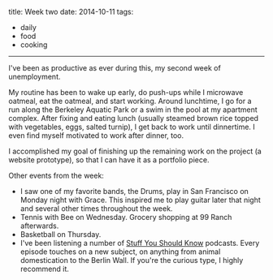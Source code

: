 title: Week two
date: 2014-10-11
tags:
- daily
- food
- cooking
---

I've been as productive as ever during this, my second week of unemployment.

My routine has been to wake up early, do push-ups while I microwave oatmeal, eat the oatmeal, and start working. Around lunchtime, I go for a run along the Berkeley Aquatic Park or a swim in the pool at my apartment complex. After fixing and eating lunch (usually steamed brown rice topped with vegetables, eggs, salted turnip), I get back to work until dinnertime. I even find myself motivated to work after dinner, too.

I accomplished my goal of finishing up the remaining work on the project (a website prototype), so that I can have it as a portfolio piece.

Other events from the week:

- I saw one of my favorite bands, the Drums, play in San Francisco on Monday night with Grace. This inspired me to play guitar later that night and several other times throughout the week.
- Tennis with Bee on Wednesday. Grocery shopping at 99 Ranch afterwards.
- Basketball on Thursday.
- I've been listening a number of [Stuff You Should Know](http://www.stuffyoushouldknow.com/podcasts/) podcasts. Every episode touches on a new subject, on anything from animal domestication to the Berlin Wall. If you're the curious type, I highly recommend it.
